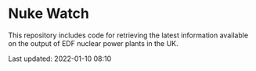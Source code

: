 # Nuke Watch

This repository includes code for retrieving the latest information available on the output of EDF nuclear power plants in the UK.

Last updated: 2022-01-10 08:10